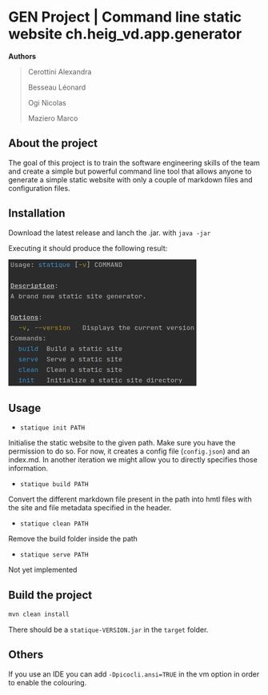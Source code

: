 # GEN Project | Command line static website ch.heig_vd.app.generator

**Authors**

> Cerottini Alexandra
>
> Besseau Léonard
>
> Ogi Nicolas
>
> Maziero Marco

## About the project

The goal of this project is to train the software engineering skills of the team and create a simple but powerful command line tool that allows anyone to generate a simple static website with only a couple of markdown files and configuration files.

## Installation

Download the latest release and lanch the .jar. with `java -jar`

Executing it should produce the following result:

 ![Usage](./images/Usage.png)

## Usage

- `statique init PATH`

Initialise the static website to the given path. Make sure you have the permission to do so. For now, it creates a config file (`config.json`) and an index.md. In another iteration we might allow you to directly specifies those information.

-  `statique build PATH` 

Convert the different markdown file present in the path into hmtl files with the site and file metadata specified in the header.

- `statique clean PATH`

Remove the build folder inside the path

- `statique serve PATH`

Not yet implemented

## Build the project

```bash
mvn clean install 
```

There should be a `statique-VERSION.jar` in the `target` folder.

## Others

If you use an IDE you can add `-Dpicocli.ansi=TRUE` in the vm option in order to enable the colouring.

